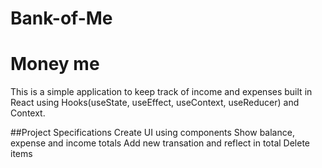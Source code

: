 # Bank-of-Me

# Money me
This is a simple application to keep track of income and expenses built in React using Hooks(useState, useEffect, useContext, useReducer) and Context.

##Project Specifications
Create UI using components
Show balance, expense and income totals
Add new transation and reflect in total
Delete items
